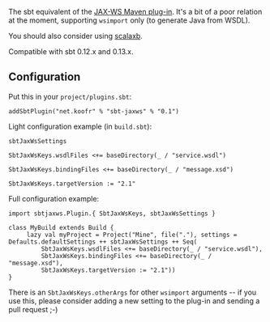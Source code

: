 The sbt equivalent of the [JAX-WS Maven plug-in][1]. It's a bit of a poor relation at the moment, supporting `wsimport` only (to generate Java from WSDL).

You should also consider using [scalaxb][2].

Compatible with sbt 0.12.x and 0.13.x.

Configuration
-------------

Put this in your `project/plugins.sbt`:

    addSbtPlugin("net.koofr" % "sbt-jaxws" % "0.1")

Light configuration example (in `build.sbt`):

    sbtJaxWsSettings

    SbtJaxWsKeys.wsdlFiles <+= baseDirectory(_ / "service.wsdl")

    SbtJaxWsKeys.bindingFiles <+= baseDirectory(_ / "message.xsd")

    SbtJaxWsKeys.targetVersion := "2.1"

Full configuration example:

    import sbtjaxws.Plugin.{ SbtJaxWsKeys, sbtJaxWsSettings }

    class MyBuild extends Build {
         lazy val myProject = Project("Mine", file("."), settings = Defaults.defaultSettings ++ sbtJaxWsSettings ++ Seq(
             SbtJaxWsKeys.wsdlFiles <+= baseDirectory(_ / "service.wsdl"),
             SbtJaxWsKeys.bindingFiles <+= baseDirectory(_ / "message.xsd"),
             SbtJaxWsKeys.targetVersion := "2.1"))
    }

There is an `SbtJaxWsKeys.otherArgs` for other `wsimport` arguments -- if you use this,
please consider adding a new setting to the plug-in and sending a pull request ;-)

  [1]: http://jax-ws-commons.java.net/jaxws-maven-plugin/
  [2]: http://scalaxb.org/sbt-scalaxb
